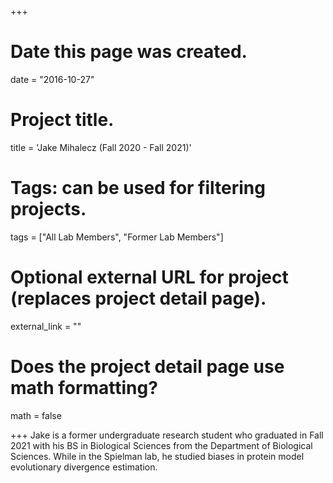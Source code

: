 +++
# Date this page was created.
date = "2016-10-27"

# Project title.
title = 'Jake Mihalecz (Fall 2020 -  Fall 2021)'

# Tags: can be used for filtering projects.
tags = ["All Lab Members", "Former Lab Members"]

# Optional external URL for project (replaces project detail page).
external_link = ""

# Does the project detail page use math formatting?
math = false


+++
Jake is a former undergraduate research student who graduated in Fall 2021 with his BS in Biological Sciences from the Department of Biological Sciences. While in the Spielman lab, he studied biases in protein model evolutionary divergence estimation.